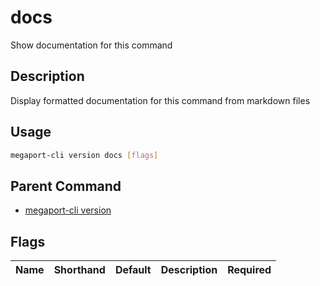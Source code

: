 # docs

Show documentation for this command

## Description

Display formatted documentation for this command from markdown files

## Usage

```sh
megaport-cli version docs [flags]
```


## Parent Command

* [megaport-cli version](megaport-cli_version.md)
## Flags

| Name | Shorthand | Default | Description | Required |
|------|-----------|---------|-------------|----------|

